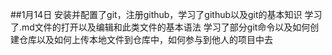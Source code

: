 ##1月14日
安装并配置了git，注册github，学习了github以及git的基本知识
学习了.md文件的打开以及编辑和此类文件的基本语法
学习了部分git命令以及如何创建仓库以及如何上传本地文件到仓库中，如何参与到他人的项目中去
